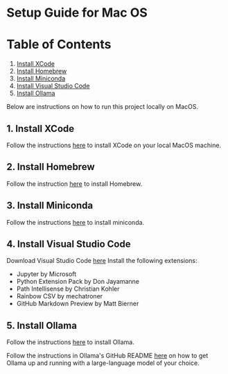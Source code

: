 # Setup Guide for Mac OS

# Table of Contents
1. [Install XCode](#section-1)
2. [Install Homebrew](#section-2)
3. [Install Miniconda](#section-3)
4. [Install Visual Studio Code](#section-4)
5. [Install Ollama](#section-5)

Below are instructions on how to run this project locally on MacOS.

## 1. Install XCode
Follow the instructions [here](https://www.freecodecamp.org/news/how-to-download-and-install-xcode/) to install XCode on your local MacOS machine.

## 2. Install Homebrew
Follow the instruction [here](https://brew.sh/) to install Homebrew.

## 3. Install Miniconda
Follow the instructions [here](https://formulae.brew.sh/cask/miniconda) to install miniconda.

## 4. Install Visual Studio Code
Download Visual Studio Code [here](https://code.visualstudio.com/download)
Install the following extensions:
* Jupyter by Microsoft
* Python Extension Pack by Don Jayamanne
* Path Intellisense by Christian Kohler
* Rainbow CSV by mechatroner
* GitHub Markdown Preview by Matt Bierner

## 5. Install Ollama
Follow the instructions [here](https://ollama.com/) to install Ollama.

Follow the instructions in Ollama's GitHub README [here](https://github.com/ollama/ollama?tab=readme-ov-file#ollama) on how to get Ollama up and running with a large-language model of your choice.
